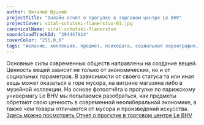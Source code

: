 ```yaml
---
author: Виталий Шуцкий
projectTitle: "Онлайн-отчёт о прогулке в торговом центре Le BHV"
projectCover: vital-schutski-flanerstvo-01.jpg
canonicalName: vital-schutski-flanerstvo
soundcloudTrackId: "394447914"
coverColor: "255,0,0"
tags: "желание, коллекция, предмет, психодата, социальная хореография, быстрое знание -ые -я, аномалии коридоров, места прозрачности, саморазрушающиеся структуры, пвт, исключение неперспективных пешеходов"
---
```


Основные силы современных обществ направлены на создание вещей. Ценность вещей зависит не только от экономических, но и от социальных параметров. В зависимости от своего статуса та или иная вещь может оказаться в горе мусора, на витрине магазина либо в музейной коллекции. На основе фотоотчёта о прогулке по парижскому универмагу Le BHV мы попытаемся разобраться, как предметы обретают свою ценность в современной неолиберальной экономике, а также чем товары отличаются от мусора и произведений искусства. [Здесь можно посмотреть Отчет о прогулке в торговом центре Le BHV][1]

[1]:	https://drive.google.com/file/d/13b6lAAb2ZLsV2ZRIRnMxziuA0uU38N58/view?usp=sharing
